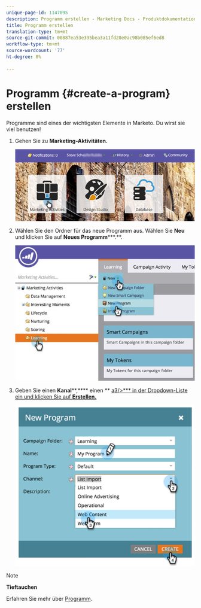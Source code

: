 ```yaml
---
unique-page-id: 1147095
description: Programm erstellen - Marketing Docs - Produktdokumentation
title: Programm erstellen
translation-type: tm+mt
source-git-commit: 00887ea53e395bea3a11fd28e0ac98b085ef6ed8
workflow-type: tm+mt
source-wordcount: '77'
ht-degree: 0%

---
```



# Programm {#create-a-program} erstellen

Programme sind eines der wichtigsten Elemente in Marketo. Du wirst sie viel benutzen!

1. Gehen Sie zu **Marketing-Aktivitäten.**

   ![](assets/login-marketing-activities.png)

1. Wählen Sie den Ordner für das neue Programm aus. Wählen Sie **Neu** und klicken Sie auf **Neues Programm*****.**.

   ![](assets/leadlifecycle.jpg)

1. Geben Sie einen **Kanal****,**** einen ** [a3/>*** in der Dropdown-Liste ein und klicken Sie auf **Erstellen.**](http://docs.marketo.com/display/DOCS/Create+a+Program+Channel)

   ![](assets/image2015-2-5-16-3a33-3a23.png)

>[!NOTE]
>
>**Tieftauchen**
>
>Erfahren Sie mehr über [Programm](http://docs.marketo.com/display/docs/programs).

